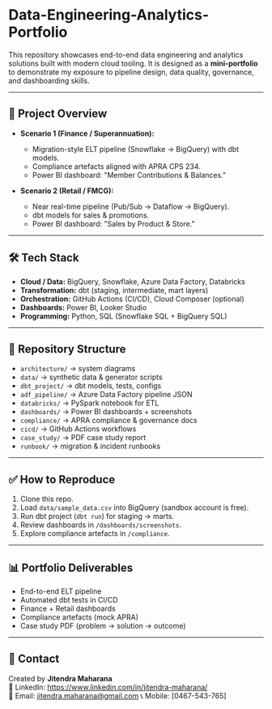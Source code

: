 # Data-Engineering-Analytics-Portfolio
This repository showcases end-to-end data engineering and analytics solutions built with modern cloud tooling.   It is designed as a **mini-portfolio** to demonstrate my exposure to pipeline design, data quality, governance, and dashboarding skills.

---
## 🚀 Project Overview
- **Scenario 1 (Finance / Superannuation):**
  - Migration-style ELT pipeline (Snowflake → BigQuery) with dbt models.
  - Compliance artefacts aligned with APRA CPS 234.
  - Power BI dashboard: "Member Contributions & Balances."

- **Scenario 2 (Retail / FMCG):**
  - Near real-time pipeline (Pub/Sub → Dataflow → BigQuery).
  - dbt models for sales & promotions.
  - Power BI dashboard: "Sales by Product & Store."

---
## 🛠 Tech Stack
- **Cloud / Data:** BigQuery, Snowflake, Azure Data Factory, Databricks
- **Transformation:** dbt (staging, intermediate, mart layers)
- **Orchestration:** GitHub Actions (CI/CD), Cloud Composer (optional)
- **Dashboards:** Power BI, Looker Studio
- **Programming:** Python, SQL (Snowflake SQL + BigQuery SQL)

---
## 📂 Repository Structure
- `architecture/` → system diagrams
- `data/` → synthetic data & generator scripts
- `dbt_project/` → dbt models, tests, configs
- `adf_pipeline/` → Azure Data Factory pipeline JSON
- `databricks/` → PySpark notebook for ETL
- `dashboards/` → Power BI dashboards + screenshots
- `compliance/` → APRA compliance & governance docs
- `cicd/` → GitHub Actions workflows
- `case_study/` → PDF case study report
- `runbook/` → migration & incident runbooks

---
## ✅ How to Reproduce
1. Clone this repo.
2. Load `data/sample_data.csv` into BigQuery (sandbox account is free).
3. Run dbt project (`dbt run`) for staging → marts.
4. Review dashboards in `/dashboards/screenshots`.
5. Explore compliance artefacts in `/compliance`.

---
## 📊 Portfolio Deliverables
- End-to-end ELT pipeline
- Automated dbt tests in CI/CD
- Finance + Retail dashboards
- Compliance artefacts (mock APRA)
- Case study PDF (problem → solution → outcome)

---
## 📧 Contact
Created by **Jitendra Maharana**  
🔗 LinkedIn: https://www.linkedin.com/in/jitendra-maharana/  
📩 Email: jitendra.maharana@gmail.com
📞 Mobile: [0467-543-765]

